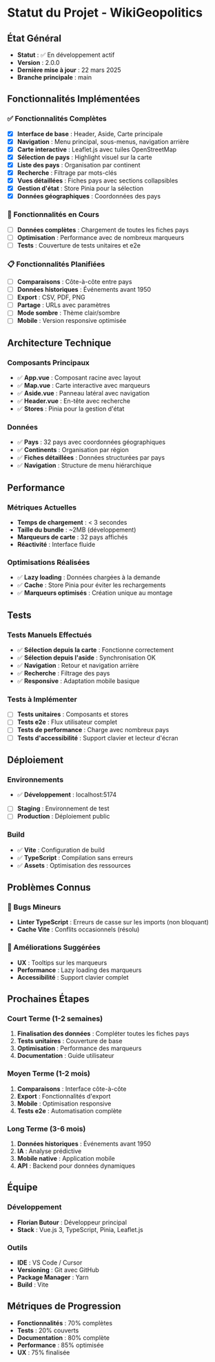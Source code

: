 # Statut du Projet - WikiGeopolitics

## État Général
- **Statut** : ✅ En développement actif
- **Version** : 2.0.0
- **Dernière mise à jour** : 22 mars 2025
- **Branche principale** : main

## Fonctionnalités Implémentées

### ✅ Fonctionnalités Complètes
- [x] **Interface de base** : Header, Aside, Carte principale
- [x] **Navigation** : Menu principal, sous-menus, navigation arrière
- [x] **Carte interactive** : Leaflet.js avec tuiles OpenStreetMap
- [x] **Sélection de pays** : Highlight visuel sur la carte
- [x] **Liste des pays** : Organisation par continent
- [x] **Recherche** : Filtrage par mots-clés
- [x] **Vues détaillées** : Fiches pays avec sections collapsibles
- [x] **Gestion d'état** : Store Pinia pour la sélection
- [x] **Données géographiques** : Coordonnées des pays

### 🚧 Fonctionnalités en Cours
- [ ] **Données complètes** : Chargement de toutes les fiches pays
- [ ] **Optimisation** : Performance avec de nombreux marqueurs
- [ ] **Tests** : Couverture de tests unitaires et e2e

### 📋 Fonctionnalités Planifiées
- [ ] **Comparaisons** : Côte-à-côte entre pays
- [ ] **Données historiques** : Événements avant 1950
- [ ] **Export** : CSV, PDF, PNG
- [ ] **Partage** : URLs avec paramètres
- [ ] **Mode sombre** : Thème clair/sombre
- [ ] **Mobile** : Version responsive optimisée

## Architecture Technique

### Composants Principaux
- ✅ **App.vue** : Composant racine avec layout
- ✅ **Map.vue** : Carte interactive avec marqueurs
- ✅ **Aside.vue** : Panneau latéral avec navigation
- ✅ **Header.vue** : En-tête avec recherche
- ✅ **Stores** : Pinia pour la gestion d'état

### Données
- ✅ **Pays** : 32 pays avec coordonnées géographiques
- ✅ **Continents** : Organisation par région
- ✅ **Fiches détaillées** : Données structurées par pays
- ✅ **Navigation** : Structure de menu hiérarchique

## Performance

### Métriques Actuelles
- **Temps de chargement** : < 3 secondes
- **Taille du bundle** : ~2MB (développement)
- **Marqueurs de carte** : 32 pays affichés
- **Réactivité** : Interface fluide

### Optimisations Réalisées
- ✅ **Lazy loading** : Données chargées à la demande
- ✅ **Cache** : Store Pinia pour éviter les rechargements
- ✅ **Marqueurs optimisés** : Création unique au montage

## Tests

### Tests Manuels Effectués
- ✅ **Sélection depuis la carte** : Fonctionne correctement
- ✅ **Sélection depuis l'aside** : Synchronisation OK
- ✅ **Navigation** : Retour et navigation arrière
- ✅ **Recherche** : Filtrage des pays
- ✅ **Responsive** : Adaptation mobile basique

### Tests à Implémenter
- [ ] **Tests unitaires** : Composants et stores
- [ ] **Tests e2e** : Flux utilisateur complet
- [ ] **Tests de performance** : Charge avec nombreux pays
- [ ] **Tests d'accessibilité** : Support clavier et lecteur d'écran

## Déploiement

### Environnements
- ✅ **Développement** : localhost:5174
- [ ] **Staging** : Environnement de test
- [ ] **Production** : Déploiement public

### Build
- ✅ **Vite** : Configuration de build
- ✅ **TypeScript** : Compilation sans erreurs
- ✅ **Assets** : Optimisation des ressources

## Problèmes Connus

### 🐛 Bugs Mineurs
- **Linter TypeScript** : Erreurs de casse sur les imports (non bloquant)
- **Cache Vite** : Conflits occasionnels (résolu)

### 🔧 Améliorations Suggérées
- **UX** : Tooltips sur les marqueurs
- **Performance** : Lazy loading des marqueurs
- **Accessibilité** : Support clavier complet

## Prochaines Étapes

### Court Terme (1-2 semaines)
1. **Finalisation des données** : Compléter toutes les fiches pays
2. **Tests unitaires** : Couverture de base
3. **Optimisation** : Performance des marqueurs
4. **Documentation** : Guide utilisateur

### Moyen Terme (1-2 mois)
1. **Comparaisons** : Interface côte-à-côte
2. **Export** : Fonctionnalités d'export
3. **Mobile** : Optimisation responsive
4. **Tests e2e** : Automatisation complète

### Long Terme (3-6 mois)
1. **Données historiques** : Événements avant 1950
2. **IA** : Analyse prédictive
3. **Mobile native** : Application mobile
4. **API** : Backend pour données dynamiques

## Équipe

### Développement
- **Florian Butour** : Développeur principal
- **Stack** : Vue.js 3, TypeScript, Pinia, Leaflet.js

### Outils
- **IDE** : VS Code / Cursor
- **Versioning** : Git avec GitHub
- **Package Manager** : Yarn
- **Build** : Vite

## Métriques de Progression

- **Fonctionnalités** : 70% complètes
- **Tests** : 20% couverts
- **Documentation** : 80% complète
- **Performance** : 85% optimisée
- **UX** : 75% finalisée 